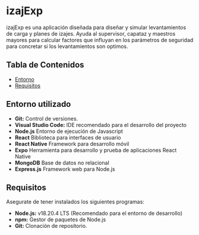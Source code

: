 # izajExp

izajExp es una aplicación diseñada para diseñar y simular levantamientos de carga y planes de izajes.
Ayuda al supervisor, capataz y maestros mayores para calcular factores
que influyan en los parámetros de seguridad para concretar si los levantamientos son optimos.

## Tabla de Contenidos

- [Entorno](#entorno)
- [Requisitos](#requisitos)


## Entorno utilizado

- **Git:** Control de versiones. 
- **Visual Studio Code:** IDE recomendado para el desarrollo del proyecto
- **Node.js** Entorno de ejecución de Javascript
- **React** Biblioteca para interfaces de usuario
- **React Native** Framework para desarrollo móvil
- **Expo** Herramienta para desarrollo y prueba de aplicaciones React Native
- **MongoDB** Base de datos no relacional
- **Express.js** Framework web para Node.js

## Requisitos

Asegurate de tener instalados los siguientes programas:

- **Node.js:** v18.20.4 LTS (Recomendado para el entorno de desarrollo)
- **npm:** Gestor de paquetes de Node.js 
- **Git:** Clonación de repositorio.


